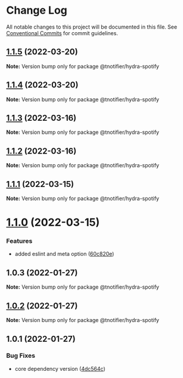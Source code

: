# Change Log

All notable changes to this project will be documented in this file.
See [Conventional Commits](https://conventionalcommits.org) for commit guidelines.

## [1.1.5](https://github.com/tnotifier/hydra/compare/@tnotifier/hydra-spotify@1.1.4...@tnotifier/hydra-spotify@1.1.5) (2022-03-20)

**Note:** Version bump only for package @tnotifier/hydra-spotify





## [1.1.4](https://github.com/tnotifier/hydra/compare/@tnotifier/hydra-spotify@1.1.3...@tnotifier/hydra-spotify@1.1.4) (2022-03-20)

**Note:** Version bump only for package @tnotifier/hydra-spotify





## [1.1.3](https://github.com/tnotifier/hydra/compare/@tnotifier/hydra-spotify@1.1.2...@tnotifier/hydra-spotify@1.1.3) (2022-03-16)

**Note:** Version bump only for package @tnotifier/hydra-spotify





## [1.1.2](https://github.com/tnotifier/hydra/compare/@tnotifier/hydra-spotify@1.1.1...@tnotifier/hydra-spotify@1.1.2) (2022-03-16)

**Note:** Version bump only for package @tnotifier/hydra-spotify





## [1.1.1](https://github.com/tnotifier/hydra/compare/@tnotifier/hydra-spotify@1.1.0...@tnotifier/hydra-spotify@1.1.1) (2022-03-15)

**Note:** Version bump only for package @tnotifier/hydra-spotify





# [1.1.0](https://github.com/tnotifier/hydra/compare/@tnotifier/hydra-spotify@1.0.3...@tnotifier/hydra-spotify@1.1.0) (2022-03-15)


### Features

* added eslint and meta option ([60c820e](https://github.com/tnotifier/hydra/commit/60c820e6c53250cdf3d35925a269e2142e2e89cf))





## 1.0.3 (2022-01-27)

**Note:** Version bump only for package @tnotifier/hydra-spotify





## [1.0.2](https://github.com/tnotifier/hydra/compare/@tnotifier/hydra-spotify@1.0.1...@tnotifier/hydra-spotify@1.0.2) (2022-01-27)

**Note:** Version bump only for package @tnotifier/hydra-spotify





## 1.0.1 (2022-01-27)


### Bug Fixes

* core dependency version ([4dc564c](https://github.com/tnotifier/hydra/commit/4dc564cbff42c3780f0b32d1867a7dce97b27a28))
